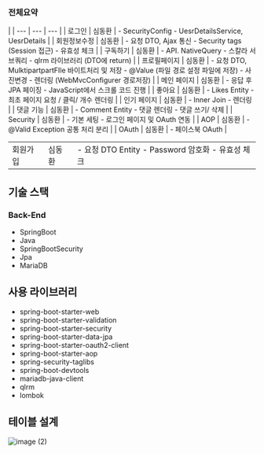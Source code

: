 ### 전체요약
<table>
<tr>
  <td>회원가입 </td><td>심동환</td>|<td> 
    - 요청 DTO Entity - Password 암호화 - 유효성 체크</td>
</tr>
| --- | --- | --- |
| 로그인 | 심동환 | - SecurityConfig
- UesrDetailsService, UesrDetails |
| 회원정보수정 | 심동환 | - 요청 DTO, Ajax 통신
- Security tags (Session 접근)
- 유효성 체크 |
| 구독하기 | 심동환 | - API. NativeQuery
- 스칼라 서브쿼리
- qlrm 라이브러리 (DTO에 return)  |
| 프로필페이지 | 심동환 | - 요청 DTO, MulktipartpartFIle 바이트처리 및 저장
- @Value (파일 경로 설정 파일에 저장)
- 사진변경
- 렌더링 (WebMvcConfigurer 경로저장) |
| 메인 페이지 | 심동환 | - 응답 후 JPA 페이징
- JavaScript에서 스크롤 코드 진행 |
| 좋아요 | 심동환 | - Likes Entity
- 최초 페이지 요청 / 클릭/ 개수 렌더링 |
| 인기 페이지 | 심동환 | - Inner Join
- 렌더링 |
| 댓글 기능 | 심동환 | - Comment Entity
- 댓글 렌더링
- 댓글 쓰기/ 삭제 |
| Security | 심동환 | - 기본 세팅
- 로그인 페이지 및 OAuth 연동 |
| AOP | 심동환 | - @Valid Exception 공통 처리 분리 |
| OAuth | 심동환 | - 페이스북 OAuth |
</table>

## 기술 스택

### Back-End

- SpringBoot
- Java
- SpringBootSecurity
- Jpa
- MariaDB

## 사용 라이브러리

- spring-boot-starter-web
- spring-boot-starter-validation
- spring-boot-starter-security
- spring-boot-starter-data-jpa
- spring-boot-starter-oauth2-client
- spring-boot-starter-aop
- spring-security-taglibs
- spring-boot-devtools
- mariadb-java-client
- qlrm
- lombok

## 테이블 설계
![image (2)](https://github.com/controller22/Springboot-Jpa-instagram-/assets/122349890/fa9ef34b-a90e-49d9-83fd-fbf4aa8d8018)
